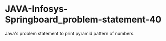 # JAVA-Infosys-Springboard_problem-statement-40
Java's problem statement to print pyramid pattern of numbers.
